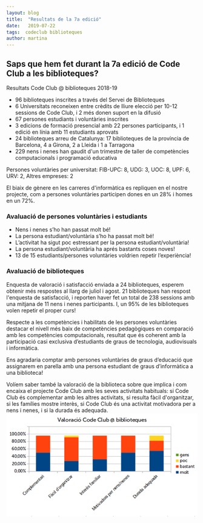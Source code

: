 ```yaml
---
layout: blog
title:  "Resultats de la 7a edició"
date:   2019-07-22
tags:  codeclub biblioteques
author: martina
---
```


## Saps que hem fet durant la 7a edició de Code Club a les biblioteques?  

Resultats Code Club @ biblioteques 2018-19
- 96 biblioteques inscrites a través del Servei de Biblioteques
- 6 Universitats reconeixen entre crèdits de lliure elecció per 10-12 sessions de Code Club, i 2 més donen suport en la difusió
- 67 persones estudiants i voluntàries inscrites
- 3 edicions de formació presencial amb 22 persones participants, i 1 edició en línia amb 11 estudiants aprovats
- 24 biblioteques arreu de Catalunya: 17 biblioteques de la província de Barcelona, 4 a Girona, 2 a Lleida i 1 a Tarragona
- 229 nens i nenes han gaudit d'un trimestre de taller de competències computacionals i programació educativa

Persones voluntàries per universitat: FIB-UPC: 8, UDG: 3, UOC: 8, UPF: 6, URV: 2, Altres empreses: 2

El biaix de gènere en les carreres d'informàtica es repliquen en el nostre projecte, com a persones voluntàries participen dones en un 28% i homes en un 72%. 

### Avaluació de persones voluntàries i estudiants
- Nens i nenes s’ho han passat molt bé! 
- La persona estudiant/voluntària s’ho ha passat molt bé! 
- L’activitat ha sigut poc estressant per la persona estudiant/voluntària! 
- La persona estudiant/voluntària ha aprés bastants coses noves! 
- 13 de 15 estudiants/persones voluntàries voldrien repetir l’experiència!

### Avaluació de biblioteques 
Enquesta de valoració i satisfacció enviada a 24 biblioteques, esperem obtenir més respostes al llarg de juliol i agost. 21 biblioteques han respost l'enquesta de satisfacció, i reporten haver fet un total de 238 sessions amb una mitjana de 11 nens i nenes participants. I, un 95% de les biblioteques volen repetir el proper curs! 

Respecte a les competències i habilitats de les persones voluntàries destacar el nivell més baix de competències 
pedagògiques en comparació amb les competències computacionals, resultat que és coherent amb la participació casi 
exclusiva d’estudiants de graus de tecnologia, audiovisuals i informàtica. 

Ens agradaria comptar amb persones voluntàries de graus d’educació que assignarem en parella amb una persona 
estudiant de graus d’informàtica a una biblioteca! 

Volíem saber també la valoració de la biblioteca sobre que implica i com encaixa el projecte Code Club amb les seves activitats habituals: si Code Club és complementar amb les altres activitats, si resulta fàcil d'organitzar, si les famílies mostre interès, si Code Club és una activitat motivadora per a nens i nenes, i si la durada és adequada. 
<img src="/img/valoracio-biblioteca.png" alt="valoracio biblioteques" title="valoracio biblioteques">
